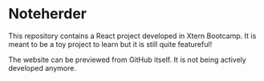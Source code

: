 # Noteherder
This repository contains a React project developed in Xtern Bootcamp. It is meant to be a toy project to learn but it is still quite featureful!

The website can be previewed from GitHub itself. It is not being actively developed anymore.
